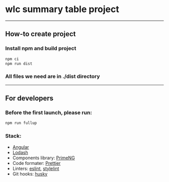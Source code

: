 # wlc summary table project
___________

## How-to create project

### Install npm and build project

```sh
npm ci
npm run dist
```

### All files  we need are in ./dist directory

________________

## For developers

### Before the first launch, please run:

```sh
npm run fullup
```

### Stack:
- [Angular](https://angular.io)
- [Lodash](https://lodash.com/docs)
- Components library: [PrimeNG](https://www.primefaces.org/primeng)
- Code formater: [Prettier](https://prettier.io)
- Linters: [eslint](https://eslint.org/), [stylelint](https://stylelint.io/)
- Git hooks: [husky](https://typicode.github.io/husky/#/)

